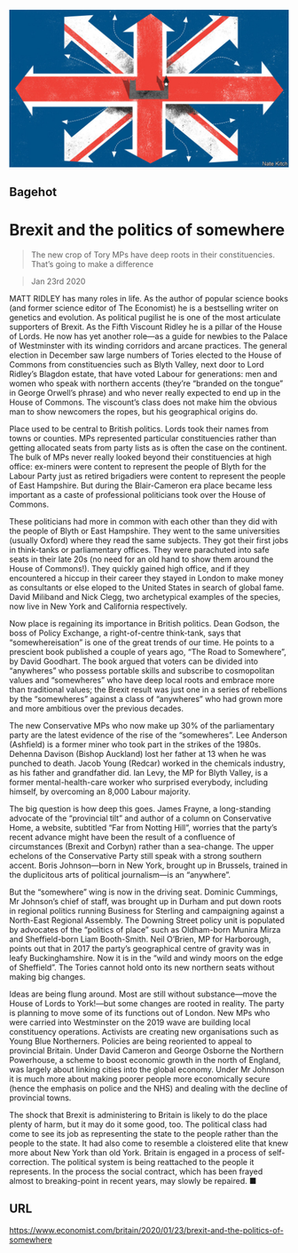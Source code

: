 ![](./images/20200125_BRD000_0.jpg)

## Bagehot

# Brexit and the politics of somewhere

> The new crop of Tory MPs have deep roots in their constituencies. That’s going to make a difference

> Jan 23rd 2020

MATT RIDLEY has many roles in life. As the author of popular science books (and former science editor of The Economist) he is a bestselling writer on genetics and evolution. As political pugilist he is one of the most articulate supporters of Brexit. As the Fifth Viscount Ridley he is a pillar of the House of Lords. He now has yet another role—as a guide for newbies to the Palace of Westminster with its winding corridors and arcane practices. The general election in December saw large numbers of Tories elected to the House of Commons from constituencies such as Blyth Valley, next door to Lord Ridley’s Blagdon estate, that have voted Labour for generations: men and women who speak with northern accents (they’re “branded on the tongue” in George Orwell’s phrase) and who never really expected to end up in the House of Commons. The viscount’s class does not make him the obvious man to show newcomers the ropes, but his geographical origins do.

Place used to be central to British politics. Lords took their names from towns or counties. MPs represented particular constituencies rather than getting allocated seats from party lists as is often the case on the continent. The bulk of MPs never really looked beyond their constituencies at high office: ex-miners were content to represent the people of Blyth for the Labour Party just as retired brigadiers were content to represent the people of East Hampshire. But during the Blair-Cameron era place became less important as a caste of professional politicians took over the House of Commons.

These politicians had more in common with each other than they did with the people of Blyth or East Hampshire. They went to the same universities (usually Oxford) where they read the same subjects. They got their first jobs in think-tanks or parliamentary offices. They were parachuted into safe seats in their late 20s (no need for an old hand to show them around the House of Commons!). They quickly gained high office, and if they encountered a hiccup in their career they stayed in London to make money as consultants or else eloped to the United States in search of global fame. David Miliband and Nick Clegg, two archetypical examples of the species, now live in New York and California respectively.

Now place is regaining its importance in British politics. Dean Godson, the boss of Policy Exchange, a right-of-centre think-tank, says that “somewhereisation” is one of the great trends of our time. He points to a prescient book published a couple of years ago, “The Road to Somewhere”, by David Goodhart. The book argued that voters can be divided into “anywheres” who possess portable skills and subscribe to cosmopolitan values and “somewheres” who have deep local roots and embrace more than traditional values; the Brexit result was just one in a series of rebellions by the “somewheres” against a class of “anywheres” who had grown more and more ambitious over the previous decades.

The new Conservative MPs who now make up 30% of the parliamentary party are the latest evidence of the rise of the “somewheres”. Lee Anderson (Ashfield) is a former miner who took part in the strikes of the 1980s. Dehenna Davison (Bishop Auckland) lost her father at 13 when he was punched to death. Jacob Young (Redcar) worked in the chemicals industry, as his father and grandfather did. Ian Levy, the MP for Blyth Valley, is a former mental-health-care worker who surprised everybody, including himself, by overcoming an 8,000 Labour majority.

The big question is how deep this goes. James Frayne, a long-standing advocate of the “provincial tilt” and author of a column on Conservative Home, a website, subtitled “Far from Notting Hill”, worries that the party’s recent advance might have been the result of a confluence of circumstances (Brexit and Corbyn) rather than a sea-change. The upper echelons of the Conservative Party still speak with a strong southern accent. Boris Johnson—born in New York, brought up in Brussels, trained in the duplicitous arts of political journalism—is an “anywhere”.

But the “somewhere” wing is now in the driving seat. Dominic Cummings, Mr Johnson’s chief of staff, was brought up in Durham and put down roots in regional politics running Business for Sterling and campaigning against a North-East Regional Assembly. The Downing Street policy unit is populated by advocates of the “politics of place” such as Oldham-born Munira Mirza and Sheffield-born Liam Booth-Smith. Neil O’Brien, MP for Harborough, points out that in 2017 the party’s geographical centre of gravity was in leafy Buckinghamshire. Now it is in the “wild and windy moors on the edge of Sheffield”. The Tories cannot hold onto its new northern seats without making big changes.

Ideas are being flung around. Most are still without substance—move the House of Lords to York!—but some changes are rooted in reality. The party is planning to move some of its functions out of London. New MPs who were carried into Westminster on the 2019 wave are building local constituency operations. Activists are creating new organisations such as Young Blue Northerners. Policies are being reoriented to appeal to provincial Britain. Under David Cameron and George Osborne the Northern Powerhouse, a scheme to boost economic growth in the north of England, was largely about linking cities into the global economy. Under Mr Johnson it is much more about making poorer people more economically secure (hence the emphasis on police and the NHS) and dealing with the decline of provincial towns.

The shock that Brexit is administering to Britain is likely to do the place plenty of harm, but it may do it some good, too. The political class had come to see its job as representing the state to the people rather than the people to the state. It had also come to resemble a cloistered elite that knew more about New York than old York. Britain is engaged in a process of self-correction. The political system is being reattached to the people it represents. In the process the social contract, which has been frayed almost to breaking-point in recent years, may slowly be repaired. ■

## URL

https://www.economist.com/britain/2020/01/23/brexit-and-the-politics-of-somewhere
